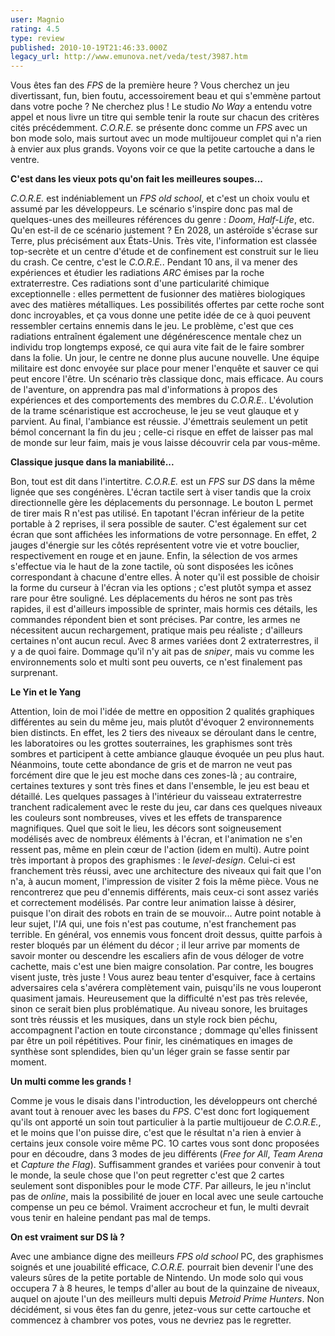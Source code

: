 ```yaml
---
user: Magnio
rating: 4.5
type: review
published: 2010-10-19T21:46:33.000Z
legacy_url: http://www.emunova.net/veda/test/3987.htm
---
```

Vous êtes fan des _FPS_ de la première heure ? Vous cherchez un jeu divertissant, fun, bien foutu, accessoirement beau et qui s'emmène partout dans votre poche ? Ne cherchez plus ! Le studio _No Way_ a entendu votre appel et nous livre un titre qui semble tenir la route sur chacun des critères cités précédemment. _C.O.R.E._ se présente donc comme un _FPS_ avec un bon mode solo, mais surtout avec un mode multijoueur complet qui n'a rien à envier aux plus grands. Voyons voir ce que la petite cartouche a dans le ventre.  

   

**C'est dans les vieux pots qu'on fait les meilleures soupes...**  

   

_C.O.R.E._ est indéniablement un _FPS old school_, et c'est un choix voulu et assumé par les développeurs. Le scénario s'inspire donc pas mal de quelques-unes des meilleures références du genre : _Doom_, _Half-Life_, etc. Qu'en est-il de ce scénario justement ? En 2028, un astéroïde s'écrase sur Terre, plus précisément aux États-Unis. Très vite, l'information est classée top-secrète et un centre d'étude et de confinement est construit sur le lieu du crash. Ce centre, c'est le _C.O.R.E._. Pendant 10 ans, il va mener des expériences et étudier les radiations _ARC_ émises par la roche extraterrestre. Ces radiations sont d'une particularité chimique exceptionnelle : elles permettent de fusionner des matières biologiques avec des matières métalliques. Les possibilités offertes par cette roche sont donc incroyables, et ça vous donne une petite idée de ce à quoi peuvent ressembler certains ennemis dans le jeu. Le problème, c'est que ces radiations entraînent également une dégénérescence mentale chez un individu trop longtemps exposé, ce qui aura vite fait de le faire sombrer dans la folie. Un jour, le centre ne donne plus aucune nouvelle. Une équipe militaire est donc envoyée sur place pour mener l'enquête et sauver ce qui peut encore l'être. Un scénario très classique donc, mais efficace. Au cours de l'aventure, on apprendra pas mal d'informations à propos des expériences et des comportements des membres du _C.O.R.E._. L'évolution de la trame scénaristique est accrocheuse, le jeu se veut glauque et y parvient. Au final, l'ambiance est réussie. J'émettrais seulement un petit bémol concernant la fin du jeu ; celle-ci risque en effet de laisser pas mal de monde sur leur faim, mais je vous laisse découvrir cela par vous-même.  

   

**Classique jusque dans la maniabilité...**  

   

Bon, tout est dit dans l'intertitre. _C.O.R.E._ est un _FPS_ sur _DS_ dans la même lignée que ses congénères. L'écran tactile sert à viser tandis que la croix directionnelle gère les déplacements du personnage. Le bouton L permet de tirer mais R n'est pas utilisé. En tapotant l'écran inférieur de la petite portable à 2 reprises, il sera possible de sauter. C'est également sur cet écran que sont affichées les informations de votre personnage. En effet, 2 jauges d'énergie sur les côtés représentent votre vie et votre bouclier, respectivement en rouge et en jaune. Enfin, la sélection de vos armes s'effectue via le haut de la zone tactile, où sont disposées les icônes correspondant à chacune d'entre elles. À noter qu'il est possible de choisir la forme du curseur à l'écran via les options ; c'est plutôt sympa et assez rare pour être souligné. Les déplacements du héros ne sont pas très rapides, il est d'ailleurs impossible de sprinter, mais hormis ces détails, les commandes répondent bien et sont précises. Par contre, les armes ne nécessitent aucun rechargement, pratique mais peu réaliste ; d'ailleurs certaines n'ont aucun recul. Avec 8 armes variées dont 2 extraterrestres, il y a de quoi faire. Dommage qu'il n'y ait pas de _sniper_, mais vu comme les environnements solo et multi sont peu ouverts, ce n'est finalement pas surprenant.  

   

**Le Yin et le Yang**  

   

Attention, loin de moi l'idée de mettre en opposition 2 qualités graphiques différentes au sein du même jeu, mais plutôt d'évoquer 2 environnements bien distincts. En effet, les 2 tiers des niveaux se déroulant dans le centre, les laboratoires ou les grottes souterraines, les graphismes sont très sombres et participent à cette ambiance glauque évoquée un peu plus haut. Néanmoins, toute cette abondance de gris et de marron ne veut pas forcément dire que le jeu est moche dans ces zones-là ; au contraire, certaines textures y sont très fines et dans l'ensemble, le jeu est beau et détaillé. Les quelques passages à l'intérieur du vaisseau extraterrestre tranchent radicalement avec le reste du jeu, car dans ces quelques niveaux les couleurs sont nombreuses, vives et les effets de transparence magnifiques. Quel que soit le lieu, les décors sont soigneusement modélisés avec de nombreux éléments à l'écran, et l'animation ne s'en ressent pas, même en plein cœur de l'action (idem en multi). Autre point très important à propos des graphismes : le _level-design_. Celui-ci est franchement très réussi, avec une architecture des niveaux qui fait que l'on n'a, à aucun moment, l'impression de visiter 2 fois la même pièce. Vous ne rencontrerez que peu d'ennemis différents, mais ceux-ci sont assez variés et correctement modélisés. Par contre leur animation laisse à désirer, puisque l'on dirait des robots en train de se mouvoir... Autre point notable à leur sujet, l'_IA_ qui, une fois n'est pas coutume, n'est franchement pas terrible. En général, vos ennemis vous foncent droit dessus, quitte parfois à rester bloqués par un élément du décor ; il leur arrive par moments de savoir monter ou descendre les escaliers afin de vous déloger de votre cachette, mais c'est une bien maigre consolation. Par contre, les bougres visent juste, très juste ! Vous aurez beau tenter d'esquiver, face à certains adversaires cela s'avérera complètement vain, puisqu'ils ne vous louperont quasiment jamais. Heureusement que la difficulté n'est pas très relevée, sinon ce serait bien plus problématique. Au niveau sonore, les bruitages sont très réussis et les musiques, dans un style rock bien péchu, accompagnent l'action en toute circonstance ; dommage qu'elles finissent par être un poil répétitives. Pour finir, les cinématiques en images de synthèse sont splendides, bien qu'un léger grain se fasse sentir par moment.  

   

**Un multi comme les grands !**  

   

Comme je vous le disais dans l'introduction, les développeurs ont cherché avant tout à renouer avec les bases du _FPS_. C'est donc fort logiquement qu'ils ont apporté un soin tout particulier à la partie multijoueur de _C.O.R.E._, et le moins que l'on puisse dire, c'est que le résultat n'a rien à envier à certains jeux console voire même PC. 1O cartes vous sont donc proposées pour en découdre, dans 3 modes de jeu différents (_Free for All_, _Team Arena_ et _Capture the Flag_). Suffisamment grandes et variées pour convenir à tout le monde, la seule chose que l'on peut regretter c'est que 2 cartes seulement sont disponibles pour le mode _CTF_. Par ailleurs, le jeu n'inclut pas de _online_, mais la possibilité de jouer en local avec une seule cartouche compense un peu ce bémol. Vraiment accrocheur et fun, le multi devrait vous tenir en haleine pendant pas mal de temps.  

   

**On est vraiment sur DS là ?**  

   

Avec une ambiance digne des meilleurs _FPS old school_ PC, des graphismes soignés et une jouabilité efficace, _C.O.R.E._ pourrait bien devenir l'une des valeurs sûres de la petite portable de Nintendo. Un mode solo qui vous occupera 7 à 8 heures, le temps d'aller au bout de la quinzaine de niveaux, auquel on ajoute l'un des meilleurs multi depuis _Metroid Prime Hunters_. Non décidément, si vous êtes fan du genre, jetez-vous sur cette cartouche et commencez à chambrer vos potes, vous ne devriez pas le regretter.